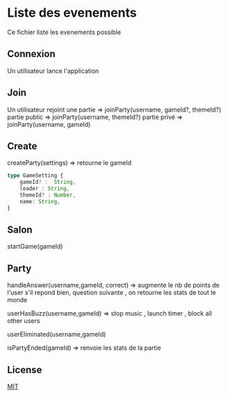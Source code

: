 # Liste des evenements

Ce fichier liste les evenements possible

## Connexion

Un utilisateur lance l'application

## Join

Un utilisateur rejoint une partie => joinParty(username, gameId?, themeId?)
partie public => joinParty(username, themeId?)
partie privé => joinParty(username, gameId)

## Create

createParty(settings) => retourne le gameId

```typescript
type GameSetting {
    gameId? :  String,
    leader : String,
    themeId? : Number,
    name: String,
}
```

## Salon

startGame(gameId)

## Party

handleAnswer(username,gameId, correct) => augmente le nb de points de l'user s'il repond bien, question suivante , on retourne les stats de tout le monde

userHasBuzz(username,gameId) => stop music , launch timer , block all other users

userEliminated(username,gameId)

isPartyEnded(gameId) => renvoie les stats de la partie

## License

[MIT](https://choosealicense.com/licenses/mit/)
